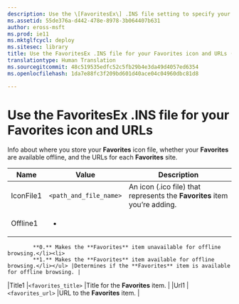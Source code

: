 ```yaml
---
description: Use the \[FavoritesEx\] .INS file setting to specify your Favorites icon file, whether Favorites is available offline, and your Favorites URLs.
ms.assetid: 55de376a-d442-478e-8978-3b064407b631
author: eross-msft
ms.prod: ie11
ms.mktglfcycl: deploy
ms.sitesec: library
title: Use the FavoritesEx .INS file for your Favorites icon and URLs (Internet Explorer Administration Kit 11 for IT Pros)
translationtype: Human Translation
ms.sourcegitcommit: 48c519535edfc52c5fb29b4e3da49d4057ed6354
ms.openlocfilehash: 1da7e88fc3f209bd601d40ace04c04960dbc81d8

---
```


# Use the FavoritesEx .INS file for your Favorites icon and URLs
Info about where you store your **Favorites** icon file, whether your **Favorites** are available offline, and the URLs for each **Favorites** site.

|Name            |Value                  |Description                                                               |
|----------------|-----------------------|--------------------------------------------------------------------------|
|IconFile1       |`<path_and_file_name>` |An icon (.ico file) that represents the **Favorites** item you’re adding. |
|Offline1        |<ul><li>
            **0.** Makes the **Favorites** item unavailable for offline browsing.</li><li>
            **1.** Makes the **Favorites** item available for offline browsing.</li></ul> |Determines if the **Favorites** item is available for offline browsing. |
|Title1          |`<favorites_title>` |Title for the **Favorites** item. |
|Url1            |`<favorites_url>`   |URL to the **Favorites** item.    |


<!--HONumber=Jun16_HO4-->



